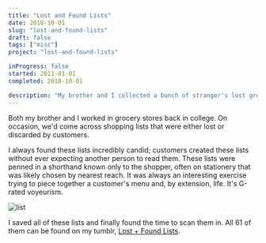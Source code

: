 ```yaml
---
title: "Lost and Found Lists"
date: 2018-10-01
slug: "lost-and-found-lists"
draft: false
tags: ["misc"]
project: "lost-and-found-lists"

inProgress: false
started: 2011-01-01
completed: 2018-10-01

description: "My brother and I collected a bunch of stranger's lost grocery lists."
---
```

 
 Both my brother and I worked in grocery stores back in college. On occasion, we'd come across shopping lists that were either lost or discarded by customers.
 
  I always found these lists incredibly candid; customers created these lists without ever expecting another person to read them. These lists were penned in a shorthand known only to the shopper, often on stationery that was likely chosen by nearest reach. It was always an interesting exercise trying to piece together a customer's menu and, by extension, life. It's G-rated voyeurism.

![list][list]
 
 I saved all of these lists and finally found the time to scan them in. All 61 of them can be found on my tumblr, [Lost + Found Lists](https://lostandfoundlists.tumblr.com/).

 [list]: /projects/lost-and-found-lists/list1.png "A lost and found list"

 